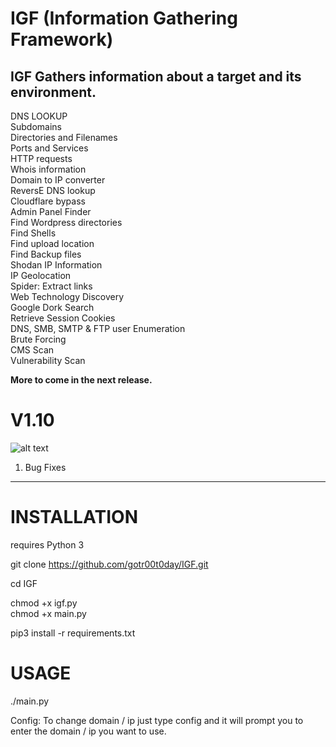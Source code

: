 # IGF (Information Gathering Framework)

## IGF Gathers information about a target and its environment.

DNS LOOKUP<br/>
Subdomains<br/>
Directories and Filenames<br/>
Ports and Services<br/>
HTTP requests<br/>
Whois information<br/>
Domain to IP converter<br/>
ReversE DNS lookup<br/>
Cloudflare bypass<br/>
Admin Panel Finder<br/>
Find Wordpress directories<br/>
Find Shells<br/>
Find upload location<br/>
Find Backup files<br/>
Shodan IP Information<br/>
IP Geolocation<br/>
Spider: Extract links<br/>
Web Technology Discovery<br/>
Google Dork Search<br/>
Retrieve Session Cookies<br/>
DNS, SMB, SMTP & FTP user Enumeration<br/>
Brute Forcing<br/>
CMS Scan<br/>
Vulnerability Scan<br/>




<b>More to come in the next release.</b>

# V1.10

![alt text](https://github.com/gotr00t0day/IGF/blob/main/igfv1-9.png)

1. Bug Fixes




___________________________________________________________________________________________________________


# INSTALLATION

requires Python 3

git clone https://github.com/gotr00t0day/IGF.git

cd IGF

chmod +x igf.py<br/>
chmod +x main.py

pip3 install -r requirements.txt


# USAGE

./main.py

Config: To change domain / ip just type config and it will prompt you to enter the domain / ip you want to use.


